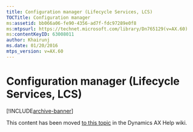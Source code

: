 ```yaml
---
title: Configuration manager (Lifecycle Services, LCS)
TOCTitle: Configuration manager
ms:assetid: bb066a06-fe90-4356-ad7f-fdc97289e0f8
ms:mtpsurl: https://technet.microsoft.com/library/Dn765129(v=AX.60)
ms:contentKeyID: 63008011
author: Khairunj
ms.date: 01/20/2016
mtps_version: v=AX.60
---
```


# Configuration manager (Lifecycle Services, LCS) 


[!INCLUDE[archive-banner](includes/archive-banner.md)]


This content has been moved [to this topic](https://ax.help.dynamics.com/en/wiki/configuration-manager-lifecycle-services-lcs/) in the Dynamics AX Help wiki.

  


